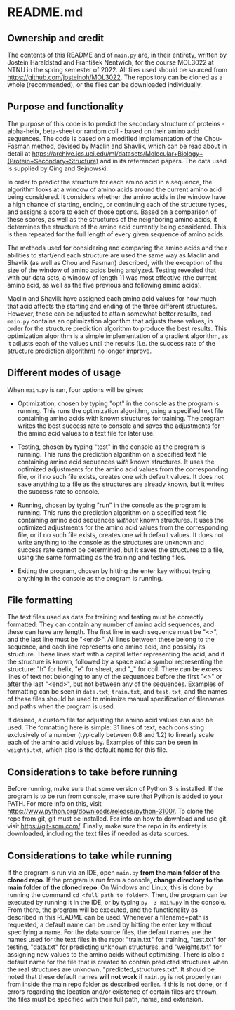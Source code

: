 

# README.md

## Ownership and credit

The contents of this README and of `main.py` are, in their entirety, written by Jostein Haraldstad and František Nentwich, for the course MOL3022 at NTNU in the spring semester of 2022.
All files used should be sourced from https://github.com/josteinoh/MOL3022. The repository can be cloned as a whole (recommended), or the files can be downloaded individually.  

## Purpose and functionality

The purpose of this code is to predict the secondary structure of proteins - alpha-helix, beta-sheet or random coil - based on their amino acid sequences. The code is based on a modified implementation of the Chou-Fasman method, devised by Maclin and Shavlik, which can be read about in detail at https://archive.ics.uci.edu/ml/datasets/Molecular+Biology+(Protein+Secondary+Structure) and in its referenced papers. The data used is supplied by Qing and Sejnowski.  

In order to predict the structure for each amino acid in a sequence, the algorithm looks at a window of amino acids around the current amino acid being considered. It considers whether the amino acids in the window have a high chance of starting, ending, or continuing each of the structure types, and assigns a score to each of those options. Based on a comparison of these scores, as well as the structures of the neighboring amino acids, it determines the structure of the amino acid currently being considered. This is then repeated for the full length of every given sequence of amino acids.  

The methods used for considering and comparing the amino acids and their abilities to start/end each structure are used the same way as Maclin and Shavlik (as well as Chou and Fasman) described, with the exception of the size of the window of amino acids being analyzed. Testing revealed that with our data sets, a window of length 11 was most effective (the current amino acid, as well as the five previous and following amino acids).  

Maclin and Shavlik have assigned each amino acid values for how much that acid affects the starting and ending of the three different structures. However, these can be adjusted to attain somewhat better results, and `main.py` contains an optimization algorithm that adjusts these values, in order for the structure prediction algorithm to produce the best results. This optimization algorithm is a simple implementation of a gradient algorithm, as it adjusts each of the values until the results (i.e. the success rate of the structure prediction algorithm) no longer improve.  

## Different modes of usage

When `main.py` is ran, four options will be given:  

- Optimization, chosen by typing "opt" in the console as the program is running. This runs the optimization algorithm, using a specified text file containing amino acids with known structures for training. The program writes the best success rate to console and saves the adjustments for the amino acid values to a text file for later use.  

- Testing, chosen by typing "test" in the console as the program is running. This runs the prediction algorithm on a specified text file containing amino acid sequences *with* known structures. It uses the optimized adjustments for the amino acid values from the corresponding file, or if no such file exists, creates one with default values. It does not save anything to a file as the structures are already known, but it writes the success rate to console.  

- Running, chosen by typing "run" in the console as the program is running. This runs the prediction algorithm on a specified text file containing amino acid sequences *without* known structures. It uses the optimized adjustments for the amino acid values from the corresponding file, or if no such file exists, creates one with default values. It does not write anything to the console as the structures are unknown and success rate cannot be determined, but it saves the structures to a file, using the same formatting as the training and testing files.  

- Exiting the program, chosen by hitting the enter key without typing anything in the console as the program is running.  

## File formatting

The text files used as data for training and testing must be correctly formatted. They can contain any number of amino acid sequences, and these can have any length. The first line in each sequence must be "<>", and the last line must be "\<end>". All lines between these belong to the sequence, and each line represents one amino acid, and possibly its structure. These lines start with a capital letter representing the acid, and if the structure is known, followed by a space and a symbol representing the structure: "h" for helix, "e" for sheet, and "_" for coil. There can be excess lines of text not belonging to any of the sequences before the first "<>" or after the last "\<end>", but not between any of the sequences. Examples of formatting can be seen in `data.txt`, `train.txt`, and `test.txt`, and the names of these files should be used to minimize manual specification of filenames and paths when the program is used.  

If desired, a custom file for adjusting the amino acid values can also be used. The formatting here is simple: 31 lines of text, each consisting exclusively of a number (typically between 0.8 and 1.2) to linearly scale each of the amino acid values by. Examples of this can be seen in `weights.txt`, which also is the default name for this file.  

## Considerations to take before running

Before running, make sure that some version of Python 3 is installed. If the program is to be run from console, make sure that Python is added to your PATH. For more info on this, visit https://www.python.org/downloads/release/python-3100/. To clone the repo from git, git must be installed. For info on how to download and use git, visit https://git-scm.com/. Finally, make sure the repo in its entirety is downloaded, including the text files if needed as data sources.  


## Considerations to take while running

If the program is run via an IDE, open `main.py` **from the main folder of the cloned repo**. If the program is run from a console, **change directory to the main folder of the cloned repo**. On Windows and Linux, this is done by running the command `cd <full path to folder>`. Then, the program can be executed by running it in the IDE, or by typing `py -3 main.py` in the console. From there, the program will be executed, and the functionality as described in this README can be used. Whenever a filename+path is requested, a default name can be used by hitting the enter key without specifying a name. For the data source files, the default names are the names used for the text files in the repo: "train.txt" for training, "test.txt" for testing, "data.txt" for predicting unknown structures, and "weights.txt" for assigning new values to the amino acids without optimizing. There is also a default name for the file that is created to contain predicted structures when the real structures are unknown, "predicted_structures.txt". It should be noted that these default names **will not work** if `main.py` is not properly ran from inside the main repo folder as described earlier. If this is not done, or if errors regarding the location and/or existence of certain files are thrown, the files must be specified with their full path, name, and extension.

